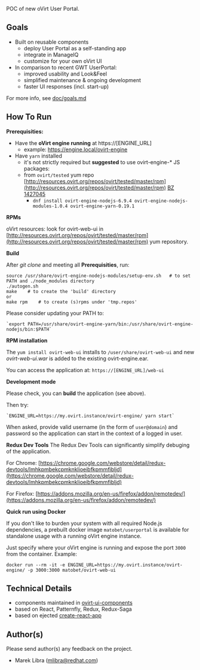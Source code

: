 POC of new oVirt User Portal.

## Goals
- Built on reusable components
    - deploy User Portal as a self-standing app
    - integrate in ManageIQ
    - customize for your own oVirt UI 
- In comparison to recent GWT UserPortal:
    - improved usability and Look&Feel
    - simplified maintenance & ongoing development
    - faster UI responses (incl. start-up)      

For more info, see [doc/goals.md](https://github.com/oVirt/ovirt-web-ui/blob/master/doc/goals.md)
 
## How To Run
**Prerequisities:**

- Have the **oVirt engine running** at https://[ENGINE_URL]
    - example: https://engine.local/ovirt-engine 
- Have `yarn` installed
    - it's not strictly required but **suggested** to use ovirt-engine-\* JS packages:
    - from `ovirt/tested` yum repo [http://resources.ovirt.org/repos/ovirt/tested/master/rpm](http://resources.ovirt.org/repos/ovirt/tested/master/rpm) [BZ 1427045](https://bugzilla.redhat.com/show_bug.cgi?id=1427045)
        - `dnf install ovirt-engine-nodejs-6.9.4 ovirt-engine-nodejs-modules-1.0.4 ovirt-engine-yarn-0.19.1`

**RPMs**

oVirt resources: look for ovirt-web-ui in [http://resources.ovirt.org/repos/ovirt/tested/master/rpm](http://resources.ovirt.org/repos/ovirt/tested/master/rpm) yum repository.


**Build**

After _git clone_ and meeting all **Prerequisities**, run:

    source /usr/share/ovirt-engine-nodejs-modules/setup-env.sh   # to set PATH and ./node_modules directory
    ./autogen.sh
    make    # to create the 'build' directory 
    or
    make rpm    # to create (s)rpms under 'tmp.repos'

Please consider updating your PATH to:

    `export PATH=/usr/share/ovirt-engine-yarn/bin:/usr/share/ovirt-engine-nodejs/bin:$PATH`

**RPM installation**

The `yum install ovirt-web-ui` installs to `/user/share/ovirt-web-ui` and new *ovirt-web-ui.war* is added to the existing ovirt-engine.ear.

You can access the application at: `https://[ENGINE_URL]/web-ui`

**Development mode**

Please check, you can **build** the application (see above).

Then try:

    `ENGINE_URL=https://my.ovirt.instance/ovirt-engine/ yarn start`

When asked, provide valid username (in the form of `user@domain`) and password so
the application can start in the context of a logged in user.

**Redux Dev Tools**
The Redux Dev Tools can significantly simplify debuging of the application.

For Chrome: [https://chrome.google.com/webstore/detail/redux-devtools/lmhkpmbekcpmknklioeibfkpmmfibljd](https://chrome.google.com/webstore/detail/redux-devtools/lmhkpmbekcpmknklioeibfkpmmfibljd)

For Firefox: [https://addons.mozilla.org/en-us/firefox/addon/remotedev/](https://addons.mozilla.org/en-us/firefox/addon/remotedev/)


**Quick run using Docker**

If you don't like to burden your system with all required Node.js dependencies,
a prebuilt docker image `matobet/userportal` is available for standalone usage with a running
oVirt engine instance.

Just specify where your oVirt engine is running and expose the port `3000` from the container. Example:

  `docker run --rm -it -e ENGINE_URL=https://my.ovirt.instance/ovirt-engine/ -p 3000:3000 matobet/ovirt-web-ui`


## Technical Details  
- components maintained in [ovirt-ui-components](https://github.com/matobet/ovirt-ui-components) 
- based on React, Patternfly, Redux, Redux-Saga
- based on ejected [create-react-app](https://facebook.github.io/react/blog/2016/07/22/create-apps-with-no-configuration.html)

## Author(s)
Please send author(s) any feedback on the project.

- Marek Libra (mlibra@redhat.com)

